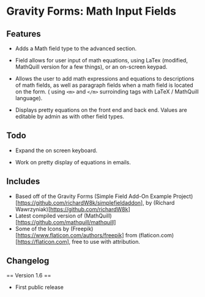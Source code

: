 # Gravity Forms: Math Input Fields

## Features

* Adds a Math field type to the advanced section.

* Field allows for user input of math equations, using LaTex (modified, MathQuill version for a few things), or an on-screen keypad.

* Allows the user to add math expressions and equations to descriptions of math fields, as well as paragraph fields when a math field is located on the form. ( using `<m>` and `</m>` surroinding tags with LaTeX / MathQuill language).

* Displays pretty equations on the front end and back end. Values are editable by admin as with other field types.

## Todo

* Expand the on screen keyboard.

* Work on pretty display of equations in emails.

## Includes
* Based off of the Gravity Forms (Simple Field Add-On Example Project)[https://github.com/richardW8k/simplefieldaddon], by (Richard Wawrzyniak)[https://github.com/richardW8k]
* Latest compiled version of (MathQuill)[https://github.com/mathquill/mathquill]
* Some of the Icons by (Freepik)[https://www.flaticon.com/authors/freepik] from (flaticon.com)[https://flaticon.com], free to use with attribution.

## Changelog

== Version 1.6 ==

* First public release
